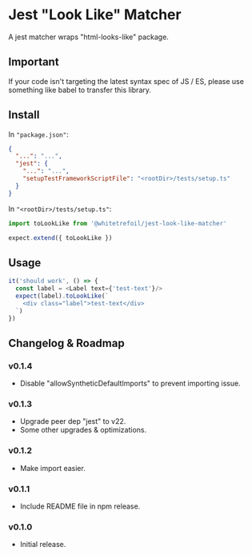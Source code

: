 Jest "Look Like" Matcher
=====================================================

A jest matcher wraps "html-looks-like" package.

Important
---------

If your code isn't targeting the latest syntax spec of JS / ES,
please use something like babel to transfer this library.

Install
-------

In `"package.json"`:

```json
{
  "...": "...",
  "jest": {
    "...": "...",
    "setupTestFrameworkScriptFile": "<rootDir>/tests/setup.ts"
  }
}
```

In `"<rootDir>/tests/setup.ts"`:

```typescript
import toLookLike from '@whitetrefoil/jest-look-like-matcher'

expect.extend({ toLookLike })
```

Usage
-----

```typescript jsx
it('should work', () => {
  const label = <Label text={'test-text'}/>
  expect(label).toLookLike(`
    <div class="label">test-text</div>
  `)
})
```

Changelog & Roadmap
-------------------

### v0.1.4

* Disable "allowSyntheticDefaultImports" to prevent importing issue.

### v0.1.3

* Upgrade peer dep "jest" to v22.
* Some other upgrades & optimizations.

### v0.1.2

* Make import easier.

### v0.1.1

* Include README file in npm release.

### v0.1.0

* Initial release.
